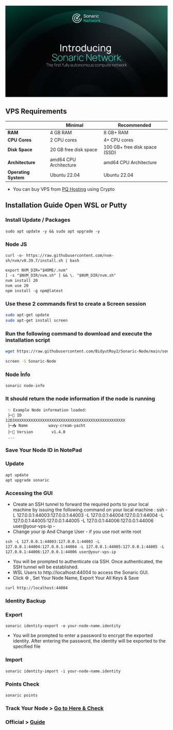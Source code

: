 <p align="center">
<img src='image.jpg' width='900'>
</p>

## VPS Requirements

|                | Minimal                  | Recommended                  |
|----------------|--------------------------|------------------------------|
| **RAM**        | 4 GB RAM                 | 8 GB+ RAM                    |
| **CPU Cores**  | 2 CPU cores              | 4+ CPU cores                 |
| **Disk Space** | 20 GB free disk space    | 100 GB+ free disk space (SSD)|
| **Architecture** | amd64 CPU Architecture | amd64 CPU Architecture       |
| **Operating System** | Ubuntu 22.04       | Ubuntu 22.04                 |

- You can buy VPS from [PQ Hosting](https://pq.hosting/en/vps) using Crypto

## Installation Guide Open WSL or Putty

### Install Update / Packages
```
sudo apt update -y && sudo apt upgrade -y
```

### Node JS
```
curl -o- https://raw.githubusercontent.com/nvm-sh/nvm/v0.39.7/install.sh | bash
```
```
export NVM_DIR="$HOME/.nvm"
[ -s "$NVM_DIR/nvm.sh" ] && \. "$NVM_DIR/nvm.sh"
nvm install 20
nvm use 20
npm install -g npm@latest
```

### Use these 2 commands first to create a Screen session
  
```bash
sudo apt-get update
sudo apt-get install screen
```

### Run the following command to download and execute the installation script
```bash
wget https://raw.githubusercontent.com/BidyutRoy2/Sonaric-Node/main/sonaric.sh && chmod +x sonaric.sh && ./sonaric.sh
```

```bash
screen -S Sonaric-Node
```

### Node İnfo
```
sonaric node-info
```
###  It should return the node information if the node is running
```
 ✨ Example Node information loaded:
 ├─🧊 ID             12D3XXXXXXXXXXXXXXXXXXXXXXXXXXXXXXXXXXXXXXXXXXXXXXXX
 ├─📥 Name         wavy-cream-yacht
 ├─🧊 Version        v1.4.0
 ...
```
### Save Your Node ID in NotePad

### Update
```
apt update
apt upgrade sonaric
```

### Accessing the GUI

- Create an SSH tunnel to forward the required ports to your local machine by issuing the following command on your local machine : ssh -L 127.0.0.1:44003:127.0.0.1:44003 -L 127.0.0.1:44004:127.0.0.1:44004 -L 127.0.0.1:44005:127.0.0.1:44005 -L 127.0.0.1:44006:127.0.0.1:44006 user@your-vps-ip - 
- Change your ip And Change User - if you use root write root
```
ssh -L 127.0.0.1:44003:127.0.0.1:44003 -L 127.0.0.1:44004:127.0.0.1:44004 -L 127.0.0.1:44005:127.0.0.1:44005 -L 127.0.0.1:44006:127.0.0.1:44006 user@your-vps-ip
```
- You will be prompted to authenticate cia SSH. Once authenticated, the SSH tunnel will be established.
- WSL Users to http://localhost:44004 to access the Sonaric GUI.
- Click ⚙️ , Set Your Node Name, Export Your All Keys & Save
```
curl http://localhost:44004
```

### Identity Backup

### Export
```
sonaric identity-export -o your-node-name.identity
```
- You will be prompted to enter a password to encrypt the exported identity. After entering the password, the identity will be exported to the specified file

### Import
```
sonaric identity-import -i your-node-name.identity
```

### Points Check
```
sonaric points
```

### Track Your Node > [Go to Here & Check](https://tracker.sonaric.xyz)

### Official > [Guide](https://docs.sonaric.xyz/installation)
